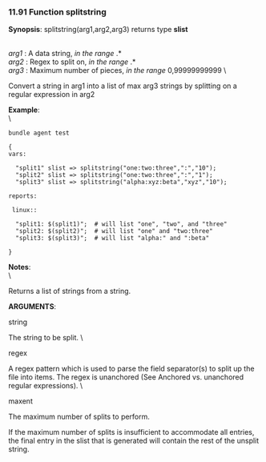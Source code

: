 ### 11.91 Function splitstring

**Synopsis**: splitstring(arg1,arg2,arg3) returns type **slist**

\
 *arg1* : A data string, *in the range* .\* \
 *arg2* : Regex to split on, *in the range* .\* \
 *arg3* : Maximum number of pieces, *in the range* 0,99999999999 \

Convert a string in arg1 into a list of max arg3 strings by splitting on
a regular expression in arg2

**Example**:\
 \

    bundle agent test

    {
    vars:

      "split1" slist => splitstring("one:two:three",":","10");
      "split2" slist => splitstring("one:two:three",":","1");
      "split3" slist => splitstring("alpha:xyz:beta","xyz","10");

    reports:

     linux::

      "split1: $(split1)";  # will list "one", "two", and "three"
      "split2: $(split2)";  # will list "one" and "two:three"
      "split3: $(split3)";  # will list "alpha:" and ":beta"

    }

**Notes**:\
 \

Returns a list of strings from a string.

**ARGUMENTS**:

string

The string to be split. \

regex

A regex pattern which is used to parse the field separator(s) to split
up the file into items. The regex is unanchored (See Anchored vs.
unanchored regular expressions). \

maxent

The maximum number of splits to perform.

If the maximum number of splits is insufficient to accommodate all
entries, the final entry in the slist that is generated will contain the
rest of the unsplit string.
